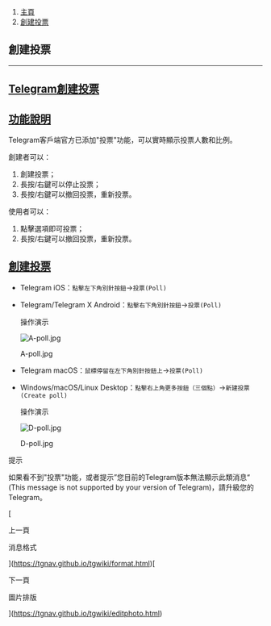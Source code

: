 1.  [主頁](https://tgnav.github.io/tgwiki/)
2.  [創建投票](https://tgnav.github.io/tgwiki/poll.html)

## 創建投票

* * *

## [Telegram創建投票](#telegram創建投票)

## [功能說明](#功能說明)

Telegram客戶端官方已添加"投票"功能，可以實時顯示投票人數和比例。

創建者可以：

1.  創建投票；
2.  長按/右鍵可以停止投票；
3.  長按/右鍵可以撤回投票，重新投票。

使用者可以：

1.  點擊選項即可投票；
2.  長按/右鍵可以撤回投票，重新投票。

## [創建投票](#創建投票)

+   Telegram iOS：`點擊左下角別針按鈕`\->`投票(Poll)`
    
+   Telegram/Telegram X Android：`點擊右下角別針按鈕`\->`投票(Poll)`
    
    操作演示
    
    ![A-poll.jpg](https://cdn.jsdelivr.net/gh/tgwiki/images/A/poll.jpg)
    
    A-poll.jpg
    
+   Telegram macOS：`鼠標停留在左下角別針按鈕上`\->`投票(Poll)`
    
+   Windows/macOS/Linux Desktop：`點擊右上角更多按鈕（三個點）`\->`新建投票(Create poll)`
    
    操作演示
    
    ![D-poll.jpg](https://cdn.jsdelivr.net/gh/tgwiki/images/D/poll.jpg)
    
    D-poll.jpg
    

提示

如果看不到"投票"功能，或者提示”您目前的Telegram版本無法顯示此類消息“ (This message is not supported by your version of Telegram)，請升級您的Telegram。

[

上一頁

消息格式

](https://tgnav.github.io/tgwiki/format.html)[

下一頁

圖片排版

](https://tgnav.github.io/tgwiki/editphoto.html)
